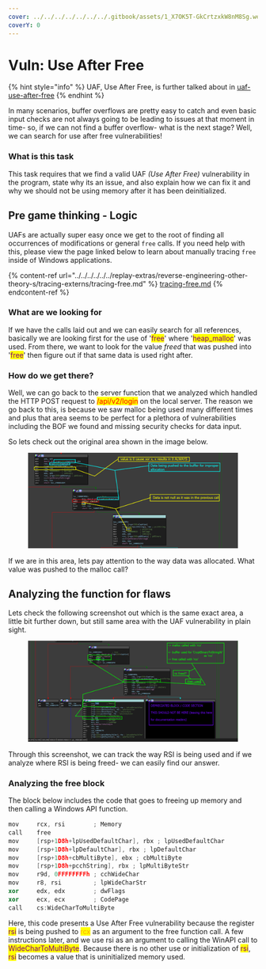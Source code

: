 ```yaml
---
cover: ../../../../../../../.gitbook/assets/1_X7OK5T-GkCrtzxkW8nM8Sg.webp
coverY: 0
---
```


# Vuln: Use After Free

{% hint style="info" %}
UAF, Use After Free, is further talked about in [uaf-use-after-free](../../information-module/binary-auditing-further-reading/uaf-use-after-free/ "mention")
{% endhint %}

In many scenarios, buffer overflows are pretty easy to catch and even basic input checks are not always going to be leading to issues at that moment in time- so, if we can not find a buffer overflow- what is the next stage? Well, we can search for use after free vulnerabilities!

### What is this task

This task requires that we find a valid UAF _(Use After Free)_ vulnerability in the program, state why its an issue, and also explain how we can fix it and why we should not be using memory after it has been deinitialized.&#x20;

## Pre game thinking - Logic

UAFs are actually super easy once we get to the root of finding all occurrences of modifications or general `free` calls. If you need help with this, please view the page linked below to learn about manually tracing `free` inside of Windows applications.&#x20;

{% content-ref url="../../../../../../replay-extras/reverse-engineering-other-theory-s/tracing-externs/tracing-free.md" %}
[tracing-free.md](../../../../../../replay-extras/reverse-engineering-other-theory-s/tracing-externs/tracing-free.md)
{% endcontent-ref %}

### What are we looking for

If we have the calls laid out and we can easily search for all references, basically we are looking first for the use of '<mark style="color:purple;">free</mark>' where '<mark style="color:purple;">heap\_malloc</mark>' was used. From there, we want to look for the value _freed_ that was pushed into '<mark style="color:purple;">free</mark>' then figure out if that same data is used right after.

### How do we get there?

Well, we can go back to the server function that we analyzed which handled the HTTP POST request to <mark style="color:red;">/api/v2/login</mark> on the local server. The reason we go back to this, is because we saw malloc being used many different times and plus that area seems to be perfect for a plethora of vulnerabilities including the BOF we found and missing security checks for data input.

So lets check out the original area shown in the image below.

<figure><img src="../../../../../../../.gitbook/assets/BufferLocationAnalysis.png" alt=""><figcaption></figcaption></figure>

If we are in this area, lets pay attention to the way data was allocated. What value was pushed to the malloc call?

## Analyzing the function for flaws

Lets check the following screenshot out which is the same exact area, a little bit further down, but still same area with the UAF vulnerability in plain sight.

<figure><img src="../../../../../../../.gitbook/assets/DoubleFreeProof.png" alt=""><figcaption></figcaption></figure>

Through this screenshot, we can track the way RSI is being used and if we analyze where RSI is being freed- we can easily find our answer.

### Analyzing the free block

The block below includes the code that goes to freeing up memory and then calling a Windows API function.

```cpp
mov     rcx, rsi        ; Memory
call    free
mov     [rsp+1D8h+lpUsedDefaultChar], rbx ; lpUsedDefaultChar
mov     [rsp+1D8h+lpDefaultChar], rbx ; lpDefaultChar
mov     [rsp+1D8h+cbMultiByte], ebx ; cbMultiByte
mov     [rsp+1D8h+pcchString], rbx ; lpMultiByteStr
mov     r9d, 0FFFFFFFFh ; cchWideChar
mov     r8, rsi         ; lpWideCharStr
xor     edx, edx        ; dwFlags
xor     ecx, ecx        ; CodePage
call    cs:WideCharToMultiByte
```

Here, this code presents a Use After Free vulnerability because the register <mark style="color:purple;">rsi</mark> is being pushed to <mark style="color:orange;">rcx</mark> as an argument to the free function call. A few instructions later, and we use rsi as an argument to calling the WinAPI call to <mark style="color:purple;">WideCharToMultiByte</mark>. Because there is no other use or initialization of <mark style="color:purple;">rsi</mark>, <mark style="color:purple;">rsi</mark> becomes a value that is uninitialized memory used.&#x20;
